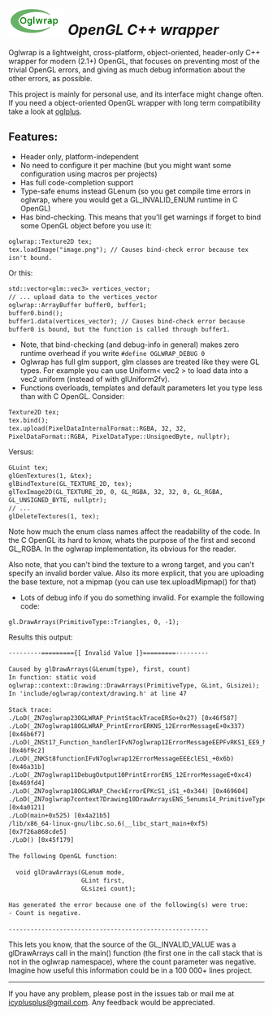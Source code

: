 ![logo](logo.png) *OpenGL C++ wrapper*
===

Oglwrap is a lightweight, cross-platform, object-oriented, header-only C++ wrapper for modern (2.1+) OpenGL, that focuses on preventing most of the trivial OpenGL errors, and giving as much debug information about the other errors, as possible.

This project is mainly for personal use, and its interface might change often.
If you need a object-oriented OpenGL wrapper with long term compatibility
take a look at [oglplus](https://github.com/matus-chochlik/oglplus).

Features:
-------------
* Header only, platform-independent
* No need to configure it per machine (but you might want some configuration using macros per projects)
* Has full code-completion support
* Type-safe enums instead GLenum (so you get compile time errors in oglwrap, where you would get a GL_INVALID_ENUM runtime in C OpenGL)
* Has bind-checking. This means that you'll get warnings if forget to bind some OpenGL object before you use it:
```
oglwrap::Texture2D tex;
tex.loadImage("image.png"); // Causes bind-check error because tex isn't bound.
```
Or this:
```
std::vector<glm::vec3> vertices_vector;
// ... upload data to the vertices_vector
oglwrap::ArrayBuffer buffer0, buffer1;
buffer0.bind();
buffer1.data(vertices_vector); // Causes bind-check error because buffer0 is bound, but the function is called through buffer1.
```
* Note, that bind-checking (and debug-info in general) makes zero runtime overhead if you write ```#define OGLWRAP_DEBUG 0```
* Oglwrap has full glm support, glm classes are treated like they were GL types. For example you can use Uniform< vec2 > to load data into a vec2 uniform (instead of with glUniform2fv).
* Functions overloads, templates and default parameters let you type less than with C OpenGL. Consider:
```
Texture2D tex;
tex.bind();
tex.upload(PixelDataInternalFormat::RGBA, 32, 32, PixelDataFormat::RGBA, PixelDataType::UnsignedByte, nullptr);
```
Versus:
```
GLuint tex;
glGenTextures(1, &tex);
glBindTexture(GL_TEXTURE_2D, tex);
glTexImage2D(GL_TEXTURE_2D, 0, GL_RGBA, 32, 32, 0, GL_RGBA, GL_UNSIGNED_BYTE, nullptr);
// ...
glDeleteTextures(1, tex);
```
Note how much the enum class names affect the readability of the code. In the C OpenGL its hard to know, whats the purpose of the first and second GL_RGBA. In the oglwrap implementation, its obvious for the reader.

Also note, that you can't bind the texture to a wrong target, and you can't
specify an invalid border value. Also its more explicit, that you are uploading the base texture, not a mipmap (you can use tex.uploadMipmap() for that)
* Lots of debug info if you do something invalid. For example the following code:
```
gl.DrawArrays(PrimitiveType::Triangles, 0, -1);
```
Results this output:
```
---------========={[ Invalid Value ]}=========---------

Caused by glDrawArrays(GLenum(type), first, count)
In function: static void oglwrap::context::Drawing::DrawArrays(PrimitiveType, GLint, GLsizei);
In 'include/oglwrap/context/drawing.h' at line 47

Stack trace:
./LoD(_ZN7oglwrap23OGLWRAP_PrintStackTraceERSo+0x27) [0x46f587]
./LoD(_ZN7oglwrap18OGLWRAP_PrintErrorERKNS_12ErrorMessageE+0x337) [0x46b6f7]
./LoD(_ZNSt17_Function_handlerIFvN7oglwrap12ErrorMessageEEPFvRKS1_EE9_M_invokeERKSt9_Any_dataS1_+0x32) [0x46f9c2]
./LoD(_ZNKSt8functionIFvN7oglwrap12ErrorMessageEEEclES1_+0x6b) [0x46a31b]
./LoD(_ZN7oglwrap11DebugOutput10PrintErrorENS_12ErrorMessageE+0xc4) [0x469fd4]
./LoD(_ZN7oglwrap18OGLWRAP_CheckErrorEPKcS1_iS1_+0x344) [0x469604]
./LoD(_ZN7oglwrap7context7Drawing10DrawArraysENS_5enums14_PrimitiveType13PrimitiveTypeEii+0x41) [0x4a0121]
./LoD(main+0x525) [0x4a21b5]
/lib/x86_64-linux-gnu/libc.so.6(__libc_start_main+0xf5) [0x7f26a868cde5]
./LoD() [0x45f179]

The following OpenGL function:

  void glDrawArrays(GLenum mode,
                    GLint first,
                    GLsizei count);

Has generated the error because one of the following(s) were true:
- Count is negative.

-------------------------------------------------------
```

This lets you know, that the source of the GL_INVALID_VALUE was a glDrawArrays call in the main() function (the first one in the call stack that is not in the oglwrap namespace), where the count parameter was negative. Imagine how useful this information could be in a 100 000+ lines project.

----------------------
If you have any problem, please post in the issues tab or mail me at icyplusplus@gmail.com. Any feedback would be appreciated.
